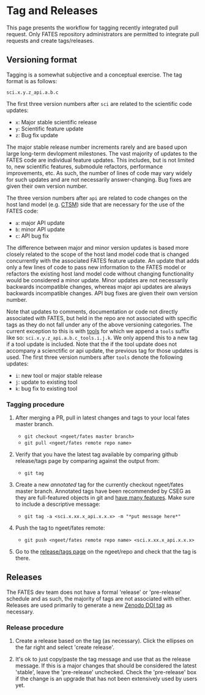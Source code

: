 # Tag and Releases

This page presents the workflow for tagging recently integrated pull request.  Only FATES repository administrators are permitted to integrate pull requests and create tags/releases.

## Versioning format

Tagging is a somewhat subjective and a conceptual exercise.  The tag format is as follows:

`sci.x.y.z_api.a.b.c`

The first three version numbers after `sci` are related to the scientific code updates:
- `x`: Major stable scientific release
- `y`: Scientific feature update
- `z`: Bug fix update

The major stable release number increments rarely and are based upon large long-term devlopment milestones.  The vast majority of updates to the FATES code are individual feature updates.  This includes, but is not limited to, new scientific features, submodule refactors, performance improvements, etc.  As such, the number of lines of code may vary widely for such updates and are not necessarily answer-changing.  Bug fixes are given their own version number.

The three version numbers after `api` are related to code changes on the host land model (e.g. [CTSM](https://github.com/ESCOMP/ctsm)) side that are necessary for the use of the FATES code:  
- `a`: major API update
- `b`: minor API update
- `c`: API bug fix

The difference between major and minor version updates is based more closely related to the scope of the host land model code that is changed concurrently with the associated FATES feature update.  An update that adds only a few lines of code to pass new information to the FATES model or refactors the existing host land model code without changing functionality would be considered a minor update.  Minor updates are not necessarily backwards incompatible changes, whereas major api updates are always backwards incompatible changes.  API bug fixes are given their own version number.

Note that updates to comments, documentation or code not directly associated with FATES, but held in the repo are not associated with specific tags as they do not fall under any of the above versioning categories.  The current exception to this is with [tools](https://github.com/NGEET/fates/tree/master/tools) for which we append a `tools` suffix like so: `sci.x.y.z_api.a.b.c_tools.i.j.k`.  We only append this to a new tag if a tool update is included.  Note that the if the tool update does not accompany a scienctific or api update, the previous tag for those updates is used.  The first three version numbers after `tools` denote the following updates:
- `i`: new tool or major stable release
- `j`: update to existing tool
- `k`: bug fix to existing tool

### Tagging procedure

1. After merging a PR, pull in latest changes and tags to your local fates master branch.  

    - `git checkout <ngeet/fates master branch>`
    - `git pull <ngeet/fates remote repo name> `

2. Verify that you have the latest tag available by comparing github release/tags page by comparing against the output from:

    - `git tag`

3. Create a new *annotated* tag for the currently checkout ngeet/fates master branch.  Annotated tags have been recommended by CSEG as they are full-featured objects in git and [have many features](https://git-scm.com/book/en/v2/Git-Basics-Tagging/#creating-tags).  Make sure to include a descriptive message:

    - `git tag -a <sci.x.xx.x_api.x.x.x> -m "*put message here*"`

4. Push the tag to ngeet/fates remote:

    - `git push <ngeet/fates remote repo name> <sci.x.xx.x_api.x.x.x>`

5. Go to the [release/tags page](https://github.com/NGEET/fates/tags) on the ngeet/repo and check that the tag is there.

## Releases

The FATES dev team does not have a formal 'release' or 'pre-release' schedule and as such, the majority of tags are not associated with either.  Releases are used primarily to generate a new [Zenodo DOI tag](https://zenodo.org/record/3825474) as necessary.

### Release procedure

1. Create a release based on the tag (as necessary).  Click the ellipses on the far right and select 'create release'.

2. It's ok to just copy/paste the tag message and use that as the release message.  If this is a major changes that should be considered the latest 'stable', leave the 'pre-release' unchecked.  Check the 'pre-release' box if the change is an upgrade that has not been extensively used by users yet.

